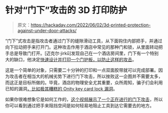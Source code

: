 # 针对“门下”攻击的 3D 打印防护

> 原文：<https://hackaday.com/2022/06/02/3d-printed-protection-against-under-door-attacks/>

“门下”式攻击是指攻击者通过门下的缝隙滑动工具，从下面钩住内部把手，并通过向下拉动把手来打开门。这种攻击作用于酒店中常见的那种门和锁，从里面转动把手总是导致门打开。[迈克尔·jirků]发现自己在一个酒店房间里，门下有一个特别大的缺口，他决定[快速设计并打印一个门护板，以防止这样的攻击](https://wejn.org/2022/04/improving-physical-security-at-a-hotel/)。

这是一个简单的对象，只需要二十分钟的打印和一点双面胶带就可以完成部署。因为攻击者在相当大的机械劣势下进行门下攻击，所以挫败这一企图并不需要太多，而这正是目标所做的。毕竟，酒店的物理安全尤其重要，众所周知，骗子们会利用已知的漏洞[，比如极其糟糕的 Onity key card lock 漏洞](https://hackaday.com/2012/11/29/burglar-suspected-of-using-arduino-onity-hack-to-rob-hotel-rooms/)。

如果你很难想象它是如何工作的，[这个视频展示了一个正在进行的门下攻击](https://www.youtube.com/watch?v=9NYr_v1xAGQ)，所以你可以看到通过把手来阻挡空间是如何轻易地阻止工具到达它需要去的地方。